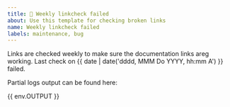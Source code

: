 ```yaml
---
title: 🐛 Weekly linkcheck failed
about: Use this template for checking broken links
name: Weekly linkcheck failed
labels: maintenance, bug
---
```


Links are checked weekly to make sure the documentation links areg working. Last check on {{ date | date('dddd, MMM Do YYYY, hh:mm A') }} failed. 

Partial logs output can be found here:

{{ env.OUTPUT }}
